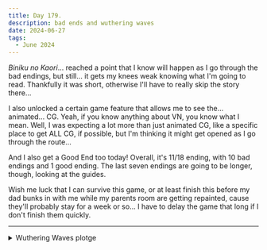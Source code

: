 ```yaml
---
title: Day 179.
description: bad ends and wuthering waves
date: 2024-06-27
tags: 
  - June 2024
---
```


*Biniku no Kaori*... reached a point that I know will happen as I go through the bad endings, but still... it gets my knees weak knowing what I'm going to read. Thankfully it was short, otherwise I'll have to really skip the story there...

I also unlocked a certain game feature that allows me to see the... animated... CG. Yeah, if you know anything about VN, you know what I mean. Well, I was expecting a lot more than just animated CG, like a specific place to get ALL CG, if possible, but I'm thinking it might get opened as I go through the route...

And I also get a Good End too today! Overall, it's 11/18 ending, with 10 bad endings and 1 good ending. The last seven endings are going to be longer, though, looking at the guides.

Wish me luck that I can survive this game, or at least finish this before my dad bunks in with me while my parents room are getting repainted, cause they'll probably stay for a week or so... I have to delay the game that long if I don't finish them quickly.

-----
<details>
<summary>
Wuthering Waves plotge
</summary>

Finally had time to check out the final act of the main story of Wuthering Waves, and oh boy Jiyan's stare...

<a href="https://imgur.com/KmbAlMp"><img src="https://i.imgur.com/KmbAlMp.png" title="source: imgur.com" 
width="500px" alt="Jiyan Stare"/></a>

Also Phrolova... if EVIL why HOT?

<a href="https://imgur.com/04jTngM"><img src="https://i.imgur.com/04jTngM.png" title="source: imgur.com" 
width="500px" alt="Phrolova eye"/></a>

<a href="https://imgur.com/tPsFxTA"><img src="https://i.imgur.com/tPsFxTA.png" title="source: imgur.com" 
width="500px" alt="Phrolova cast"/></a>

We get to see a new character, Taoqi, one of the department of defense (not the actual name but it might as well be that) leader. She reminds me of Himemori Luna from Hololive...

<a href="https://imgur.com/tz892jF"><img src="https://i.imgur.com/tz892jF.png" title="source: imgur.com" width="500px" alt="Taoqi"/></a>

<a href="https://imgur.com/TPSsQMP"><img src="https://i.imgur.com/TPSsQMP.png" title="source: imgur.com" width="500px" alt="Taoqi Culture"/></a>

And Jinzhou sent their best to tackle with the problem...

<a href="https://imgur.com/D83I1bH"><img src="https://i.imgur.com/D83I1bH.png" title="source: imgur.com" width="500px" alt="Jinzhou Avengers... assemble!"/></a>

Also the Rover IS KINDA SHY after JIYAN PRAISES HER?!?!?! AND SHE ALSO WINKS?!?!?! HFjsldfjskfhdkfrh holy shit I love her

<a href="https://imgur.com/jP3QlS0"><img src="https://i.imgur.com/jP3QlS0.png" title="source: imgur.com" width="500px" alt="Rover SHY"/></a>

<a href="https://imgur.com/epGBLnI"><img src="https://i.imgur.com/epGBLnI.png" title="source: imgur.com" width="500px" alt="Rover WINK"/></a>
</details>